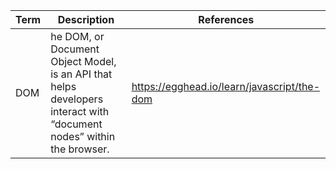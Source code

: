 | Term | Description | References |
| ---- | ----------- | ---------- |
| DOM | he DOM, or Document Object Model, is an API that helps developers interact with “document nodes” within the browser. | https://egghead.io/learn/javascript/the-dom | 
